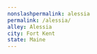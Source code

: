 ```yaml
---
﻿nonslashpermalink: alessia
permalink: /alessia/
alley: Alessia
city: Fort Kent
state: Maine
---
```

